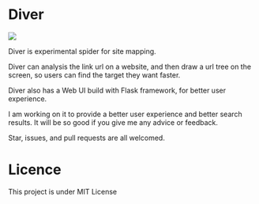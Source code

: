 # Diver

![](https://img.shields.io/github/license/mashape/apistatus.svg)

Diver is experimental spider for site mapping.

Diver can analysis the link url on a website, and then draw a url tree on the screen, so users can find the target they want faster.

Diver also has a Web UI build with Flask framework, for better user experience.

I am working on it to provide a better user experience and better search results. It will be so good if you give me any advice or feedback.

Star, issues, and pull requests are all welcomed. 

# Licence
This project is under MIT License